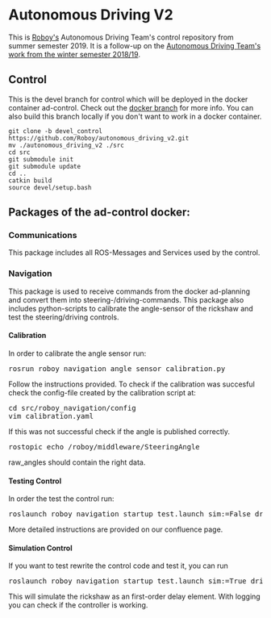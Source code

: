# Autonomous Driving V2

This is [Roboy's](https://roboy.org) Autonomous Driving Team's control repository from summer semester 2019.
It is a follow-up on the [Autonomous Driving Team's work from the winter semester 2018/19](https://github.com/Roboy/autonomous_driving).

## Control

This is the devel branch for control which will be deployed in the docker container ad-control. Check out the [docker branch](https://github.com/Roboy/autonomous_driving_v2/tree/docker) for more info.
You can also build this branch locally if you don't want to work in a docker container.

```
git clone -b devel_control https://github.com/Roboy/autonomous_driving_v2.git 
mv ./autonomous_driving_v2 ./src
cd src
git submodule init
git submodule update
cd ..
catkin build
source devel/setup.bash
```

## Packages of the ad-control docker:

### Communications
This package includes all ROS-Messages and Services used by the control.

### Navigation
This package is used to receive commands from the docker ad-planning and convert them into steering-/driving-commands.
This package also includes python-scripts to calibrate the angle-sensor of the rickshaw and test the steering/driving controls.

#### Calibration
In order to calibrate the angle sensor run:
<pre>
rosrun roboy_navigation angle_sensor_calibration.py
</pre>
Follow the instructions provided.
To check if the calibration was succesful check the config-file created by the calibration script at:
<pre>
cd src/roboy_navigation/config
vim calibration.yaml
</pre>
If this was not successful check if the angle is published correctly.
<pre>
rostopic echo /roboy/middleware/SteeringAngle
</pre>
raw_angles should contain the right data.

#### Testing Control
In order the test the control run:
<pre>
roslaunch roboy_navigation startup_test.launch sim:=False drive:=True
</pre>
More detailed instructions are provided on our confluence page.

#### Simulation Control
If you want to test rewrite the control code and test it, you can run
<pre>
roslaunch roboy_navigation startup_test.launch sim:=True drive:=False
</pre> 
This will simulate the rickshaw as an first-order delay element. With logging you can check if the controller is working.

